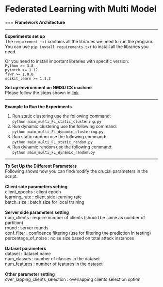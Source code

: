 # Federated Learning with Multi Model 
===
**Framework Architecture**<br>


****
**Experiments set up**<br>
The ```requirement.txt``` contains all the libraries we need to run the program. <br>
You can use ```pip install requirements.txt``` to install all the libraries you need. 

Or you need to install important libraries with specific version: <br>
```Python >= 3.8``` <br>
```pytorch >= 1.12```<br>
```flwr >= 1.0.0```<br>
```scikit_learn >= 1.1.2```<br>

**Set up environment on NMSU CS machine** <br>
Please follow the steps shown in [link](https://github.com/JiefeiLiu/Federated_learning_env_set_up)

****
**Example to Run the Experiments**

1. Run static clustering use the following command:<br>
```python main_multi_FL_static_clustering.py```<br>
2. Run dynamic clustering use the following command:<br>
```python main_multi_FL_dynamic_clustering.py```<br>
3. Run static random use the following command:<br>
```python main_multi_FL_static_random.py```<br>
4. Run dynamic random use the following command:<br>
```python main_multi_FL_dynamic_random.py```<br>


****
**To Set Up the Different Parameters**<br>
Following shows how you can find/modify the crucial parameters in the script. <br><br>
**Client side parameters setting**<br>
client_epochs : client epoch<br>
learning_rate : client side learning rate <br>
batch_size : batch size for local training<br><br>
**Server side parameters setting**<br>
num_clients : require number of clients (should be same as number of partition)<br>
round : server rounds<br>
conf_filter : confidence filtering (use for filtering the prediction in testing)<br>
percentage_of_noise : noise size based on total attack instances<br><br>
**Dataset parameters**<br>
dataset : dataset name <br>
num_classes : number of classes in the dataset<br>
num_features : number of features in the dataset<br><br>
**Other parameter setting**<br>
over_lapping_clients_selection : overlapping clients selection option<br>

